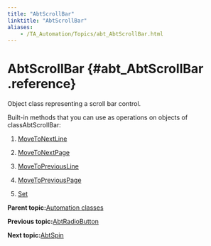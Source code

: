 ```yaml
--- 
title: "AbtScrollBar"
linktitle: "AbtScrollBar"
aliases: 
    - /TA_Automation/Topics/abt_AbtScrollBar.html
---
```

# AbtScrollBar {#abt_AbtScrollBar .reference}

Object class representing a scroll bar control.

Built-in methods that you can use as operations on objects of classAbtScrollBar:

1.  [MoveToNextLine](../../TA_Automation/Topics/abt_MoveToNextLine_8.html)  

2.  [MoveToNextPage](../../TA_Automation/Topics/abt_MoveToNextPage_8.html)  

3.  [MoveToPreviousLine](../../TA_Automation/Topics/abt_MoveToPreviousLine_8.html)  

4.  [MoveToPreviousPage](../../TA_Automation/Topics/abt_MoveToPreviousPage_8.html)  

5.  [Set](../../TA_Automation/Topics/abt_Set_8.html)  


**Parent topic:**[Automation classes](../../TA_Automation/Topics/abt_methods_abt.html)

**Previous topic:**[AbtRadioButton](../../TA_Automation/Topics/abt_AbtRadioButton.html)

**Next topic:**[AbtSpin](../../TA_Automation/Topics/abt_Spin.html)

